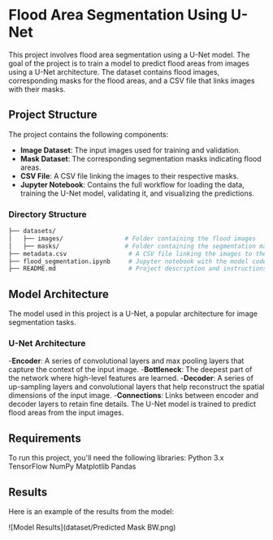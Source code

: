 # Flood Area Segmentation Using U-Net

This project involves flood area segmentation using a U-Net model. The goal of the project is to train a model to predict flood areas from images using a U-Net architecture. The dataset contains flood images, corresponding masks for the flood areas, and a CSV file that links images with their masks.

## Project Structure

The project contains the following components:

- **Image Dataset**: The input images used for training and validation.
- **Mask Dataset**: The corresponding segmentation masks indicating flood areas.
- **CSV File**: A CSV file linking the images to their respective masks.
- **Jupyter Notebook**: Contains the full workflow for loading the data, training the U-Net model, validating it, and visualizing the predictions.

### Directory Structure

```bash
├── datasets/
│   ├── images/                 # Folder containing the flood images
│   ├── masks/                  # Folder containing the segmentation masks
├── metadata.csv                 # A CSV file linking the images to their respective masks
├── flood_segmentation.ipynb     # Jupyter notebook with the model code
├── README.md                    # Project description and instructions
```
## Model Architecture
The model used in this project is a U-Net, a popular architecture for image segmentation tasks.
### U-Net Architecture
-**Encoder**: A series of convolutional layers and max pooling layers that capture the context of the input image.
-**Bottleneck**: The deepest part of the network where high-level features are learned.
-**Decoder**: A series of up-sampling layers and convolutional layers that help reconstruct the spatial dimensions of the input image.
-**Connections**: Links between encoder and decoder layers to retain fine details.
The U-Net model is trained to predict flood areas from the input images.

## Requirements
To run this project, you'll need the following libraries:
Python 3.x
TensorFlow
NumPy
Matplotlib
Pandas

## Results

Here is an example of the results from the model:

![Model Results](dataset/Predicted Mask BW.png)
